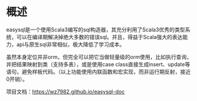 # 概述

easysql是一个使用Scala3编写的sql构造器，其充分利用了Scala3优秀的类型系统，可以在编译期解决掉绝大多数的错误sql。并且，得益于Scala强大的表达能力，api与原生sql非常相似，极大降低了学习成本。

虽然本身定位并非orm，但完全可以把它当做轻量级的orm使用，比如执行查询，并把结果映射到类（支持多表），或是使用case class直接生成insert、update等语句，避免样板代码。（以上功能使用内联函数和宏实现，而非运行期反射，接近0开销）。


项目文档：https://wz7982.github.io/easysql-doc
